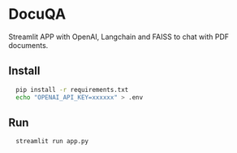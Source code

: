 
# DocuQA

Streamlit APP with OpenAI, Langchain and FAISS to chat with PDF documents.

## Install
```bash
  pip install -r requirements.txt
  echo "OPENAI_API_KEY=xxxxxx" > .env
```
## Run
```bash
  streamlit run app.py
```